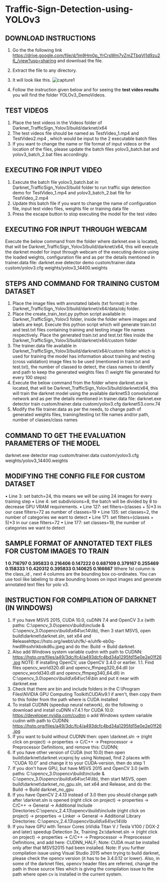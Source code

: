 # Traffic-Sign-Detection-using-YOLOv3

## DOWNLOAD INSTRUCTIONS
1. Go the the following link https://drive.google.com/file/d/1m9Hm0p_YrCrsWm7vZmZTbqVI1d9zu26_/view?usp=sharing and download the file.
2. Extract the file to any directory.
3. It will look like this.
![capture1](https://user-images.githubusercontent.com/16569879/50551012-c3400c80-0c37-11e9-84b1-f29b66249202.JPG)

4. Follow the instruction given below and for seeing the **test video results** you will find the folder YOLOv3_DemoVideos.


## TEST VIDEOS

1. Place the test videos in the Videos folder of Darknet_TrafficSign_Yolov3/build/darknet/x64
2. The test videos file should be named as TestVideo_1.mp4 and TestVideo2.mp4 , which would be input to the 2 executable batch files
3. If you want to change the name or file format of input videos or the location of the files, please update the batch files yolov3_batch.bat and yolov3_batch_2.bat files accordingly.

## EXECUTING FOR INPUT VIDEO

1. Execute the batch file yolov3_batch.bat in Darknet_TrafficSign_Yolov3/build folder to run traffic sign detection demo for TestVideo_1.mp4 and yolov3_batch_2.bat file for TestVideo_2.mp4
2. Update this batch file if you want to change the name of configuration file, input test video files, weights file or training data file
3. Press the escape button to stop executing the model for the test video

## EXECUTING FOR INPUT THROUGH WEBCAM

Execute the below command from the folder where darknet.exe is located, that will be Darknet_TrafficSign_Yolov3/build/darknet/x64, this will execute the darknet model for input through webcam of the executing device using the loaded weights, configuration file and as per the details mentioned in trainer.data file:
darknet.exe detector demo custom/trainer.data custom/yolov3.cfg weights/yolov3_14400.weights

## STEPS AND COMMAND FOR TRAINING CUSTOM DATASET

1. Place the image files with annotated labels (txt format) in the Darknet_TrafficSign_Yolov3/build/darknet/x64/data/obj folder.
2. Place the create_train_text.py python script available in Darknet_TrafficSign_Yolov3 folder, inside the folder where images and labels are kept. Execute this python script which will generate train.txt and test.txt files containing training and testing image file names respectively. Place the generated train.txt and test.txt files inside the Darknet_TrafficSign_Yolov3/build/darknet/x64/custom folder
3. The trainer.data file available in Darknet_TrafficSign_Yolov3/build/darknet/x64/custom folder which is used for training the model has information about training and testing (cross validation) image files to be used (mentioned in train.txt and test.txt), the number of classed to detect, the class names to identify and path to keep the generated weights files (1 weight file generated for every 100 steps)
4. Execute the below command from the folder where darknet.exe is located, that will be Darknet_TrafficSign_Yolov3/build/darknet/x64, this will train the darknet model using the available darknet53 convolutional network and as per the details mentioned in trainer.data file:
darknet.exe detector train custom/trainer.data custom/yolov3.cfg darknet53.conv.74
5. Modify the file trainer.data as per the needs, to change path of generated weights files, training/testing txt file names and/or path, number of classes/class names

## COMMAND TO GET THE EVALUATION PARAMETERS OF THE MODEL

darknet.exe detector map custom/trainer.data custom/yolov3.cfg weights/yolov3_14400.weights

## MODIFYING THE CONFIG FILE FOR CUSTOM DATASET

• Line 3: set batch=24, this means we will be using 24 images for every training step
• Line 4: set subdivisions=8, the batch will be divided by 8 to decrease GPU VRAM requirements.
• Line 127: set filters=(classes + 5)*3 in our case filters=72 as number of classes=19
• Line 135: set classes=2, the number of categories we want to detect
• Line 171: set filters=(classes + 5)*3 in our case filters=72
• Line 177: set classes=19, the number of categories we want to detect

## SAMPLE FORMAT OF ANNOTATED TEXT FILES FOR CUSTOM IMAGES TO TRAIN

**1 0.716797 0.395833 0.216406 0.147222 0 0.687109 0.379167 0.255469 0.158333 1 0.420312 0.395833 0.140625 0.166667**
Where 1st column is the class_id , next 4 columns are the bounding box co-ordinates.
You can use tool like labelimg to draw bounding boxes on input images and generate annotated text files for yolo v3.

## INSTRUCTION FOR COMPILATION OF DARKNET (IN WINDOWS)

1. If you have MSVS 2015, CUDA 10.0, cuDNN 7.4 and OpenCV 3.x (with paths: C:\opencv_3.0\opencv\build\include & C:\opencv_3.0\opencv\build\x64\vc14\lib), then
3
start MSVS, open build\darknet\darknet.sln, set x64 and Releasehttps://hsto.org/webt/uh/fk/-e/uhfk-eb0q-hwd9hsxhrikbokd6u.jpeg and do the: Build -> Build darknet.
2. Also add Windows system variable cudnn with path to CUDNN: https://hsto.org/files/a49/3dc/fc4/a493dcfc4bd34a1295fd15e0e2e01f26.jpg NOTE: If installing OpenCV, use OpenCV 3.4.0 or earlier. 1.1. Find files opencv_world320.dll and opencv_ffmpeg320_64.dll (or opencv_world340.dll and opencv_ffmpeg340_64.dll) in C:\opencv_3.0\opencv\build\x64\vc14\bin and put it near with darknet.exe
3. Check that there are bin and include folders in the C:\Program Files\NVIDIA GPU Computing Toolkit\CUDA\v9.1 if aren't, then copy them to this folder from the path where is CUDA installed
4. To install CUDNN (speedup neural network), do the following:
o download and install cuDNN v7.4.1 for CUDA 10.0: https://developer.nvidia.com/cudnn
o add Windows system variable cudnn with path to CUDNN: https://hsto.org/files/a49/3dc/fc4/a493dcfc4bd34a1295fd15e0e2e01f26.jpg
5. If you want to build without CUDNN then: open \darknet.sln -> (right click on project) -> properties -> C/C++ -> Preprocessor -> Preprocessor Definitions, and remove this: CUDNN;
6. If you have other version of CUDA (not 10.0) then open build\darknet\darknet.vcxproj by using Notepad, find 2 places with "CUDA 10.0" and change it to your CUDA-version, then do step 1
7. If you don't have GPU, but have MSVS 2015 and OpenCV 3.0 (with paths: C:\opencv_3.0\opencv\build\include & C:\opencv_3.0\opencv\build\x64\vc14\lib), then start MSVS, open build\darknet\darknet_no_gpu.sln, set x64 and Release, and do the: Build -> Build darknet_no_gpu
8. If you have OpenCV 2.4.13 instead of 3.0 then you should change path after \darknet.sln is opened (right click on project) -> properties -> C/C++ -> General -> Additional Include Directories:C:\opencv_2.4.13\opencv\build\include (right click on project) -> properties -> Linker -> General -> Additional Library Directories: C:\opencv_2.4.13\opencv\build\x64\vc14\lib
9. If you have GPU with Tensor Cores (nVidia Titan V / Tesla V100 / DGX-2 and later) speedup Detection 3x, Training 2x:\darknet.sln -> (right click on project) -> properties -> C/C++ -> Preprocessor -> Preprocessor Definitions, and add here: CUDNN_HALF;
Note: CUDA must be installed only after that MSVS2015 had been installed.
Note: If you further compilation issue using Visual Studio 2015 when trying to build darknet, please check the opencv version (it has to be 3.4.0.12 or lower). Also, in some of the darknet files, opencv header files are referred, change the path in those source files which is giving the compilation issue to the path where open cv is installed in the current system.


